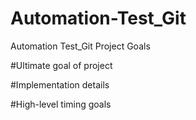 # Automation-Test_Git
Automation Test_Git 
Project Goals

#Ultimate goal of project 

#Implementation details

#High-level timing goals
